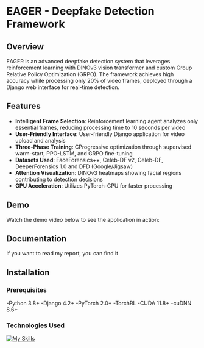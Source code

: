 # EAGER - Deepfake Detection Framework

## Overview

EAGER is an advanced deepfake detection system that leverages reinforcement learning with DINOv3 vision transformer and custom Group Relative Policy Optimization (GRPO). The framework achieves high accuracy while processing only 20% of video frames, deployed through a Django web interface for real-time detection.



## Features

- **Intelligent Frame Selection**: Reinforcement learning agent analyzes only essential frames, reducing processing time to 10 seconds per video
- **User-Friendly Interface**: User-friendly Django application for video upload and analysis
- **Three-Phase Training**: CProgressive optimization through supervised warm-start, PPO-LSTM, and GRPO fine-tuning
- **Datasets Used**: FaceForensics++, Celeb-DF v2, Celeb-DF, DeeperForensics 1.0 and DFD (Google/Jigsaw) 
- **Attention Visualization**: DINOv3 heatmaps showing facial regions contributing to detection decisions
- **GPU Acceleration**: Utilizes PyTorch-GPU for faster processing
  
## Demo

Watch the demo video below to see the application in action:



## Documentation

If you want to read my report, you can find it 

## Installation

### Prerequisites

-Python 3.8+
-Django 4.2+
-PyTorch 2.0+
-TorchRL
-CUDA 11.8+
-cuDNN 8.6+

### Technologies Used

[![My Skills](https://skillicons.dev/icons?i=vscode,github,django,js,html,css,git,opencv,py,sqlite,pytorch,sklearn)](https://skillicons.dev)


